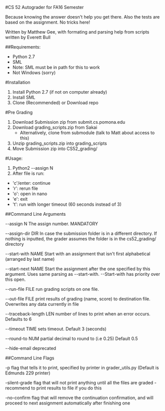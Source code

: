 #CS 52 Autograder for FA16 Semester

Because knowing the answer doesn't help you get there.  Also the tests are based on the assignment.  No tricks here!

Written by Matthew Gee, with formating and parsing help from scripts written by Everett Bull

##Requirements:

 - Python 2.7
 - SML
  - Note: SML must be in path for this to work
 - Not Windows (sorry)

#Installation
 1. Install Python 2.7 (if not on computer already)
 2. Install SML
 3. Clone (Recommended) or Download repo

#Pre Grading
 1. Download Submission zip from submit.cs.pomona.edu
 2. Download grading_scripts.zip from Sakai
    - Alternatively, clone from submodule (talk to Matt about access to this)
 3. Unzip grading_scripts.zip into grading_scripts
 4. Move Submission zip into CS52_grading/

#Usage:
 1. Python2 --assign N
 2. After file is run:
   - 'c'/enter: continue
   - 'r': rerun file
   - 'o': open in nano
   - 'e': exit
   - 't': run with longer timeout (60 seconds instead of 3)
    
    
##Command Line Arguments

 --assign N
    The assign number.  MANDATORY

 --assign-dir DIR
    In case the submission folder is in a different directory.  If nothing is inputted, the grader assumes the folder is in the cs52_grading/ directory
     
 --start-with NAME
    Start with an assignment that isn't first alphabetical (arranged by last name)
     
 --start-next NAME
    Start the assignment after the one specified by this argument.  Uses same parsing as --start-with.  --Start-with has priority over this open.

--run-file FILE
    run grading scripts on one file.  

--out-file FILE
    print results of grading (name, score) to destination file.  Overwrites any data currently in file

--traceback-length LEN
    number of lines to print when an error occurs. Defaults to 6

--timeout TIME
    sets timeout.  Default 3 (seconds)

--round-to NUM
    partial decimal to round to (i.e 0.25)  Default 0.5

--hide-email
    deprecated

##Command Line Flags

 -p 
    flag that tells it to print, specified by printer in grader_utils.py (Default is Edmunds 229 printer)

-silent-grade
    flag that will not print anything until all the files are graded - recommend to print results to file if you do this

-no-confirm
    flag that will remove the continuation confirmation, and will proceed to next assignment automatically after finishing one

